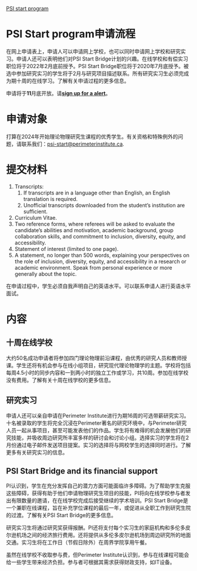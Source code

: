 [PSI start program](https://perimeterinstitute.ca/psi-start-program)

# PSI Start program申请流程

在网上申请表上，申请人可以申请网上学校，也可以同时申请网上学校和研究实习。申请人还可以表明他们对PSI Start Bridge计划的兴趣。在线学校和有偿实习职位将于2022年2月底前授予。PSI Start Bridge职位将于2020年7月底授予。被选中参加研究实习的学生将于2月与研究项目描述联系。所有研究实习生必须完成为期十周的在线学习。了解有关申请过程的更多信息。

申请将于**11**月底开放。请[**sign up for a alert**](https://perimeterinstitute.ca/sign-psi-start-notifications)。

# 申请对象

打算在2024年开始理论物理研究生课程的优秀学生。有关资格和特殊例外的问题，请联系我们：psi-start@perimeterinstitute.ca.


# 提交材料

1. Transcripts:
    1. If transcripts are in a language other than English, an English translation is required.
    2. Unofficial transcripts downloaded from the student’s institution are sufficient.
2. Curriculum Vitae.
3. Two reference forms, where referees will be asked to evaluate the candidate’s abilities and motivation, academic background, group collaboration skills, and commitment to inclusion, diversity, equity, and accessibility.
4. Statement of interest (limited to one page).
5. A statement, no longer than 500 words, explaining your perspectives on the role of inclusion, diversity, equity, and accessibility in a research or academic environment. Speak from personal experience or more generally about the topic.

在申请过程中，学生必须自我声明自己的英语水平。可以联系申请人进行英语水平面试。

# 内容
## 十周在线学校

大约50名成功申请者将参加四门理论物理前沿课程，由优秀的研究人员和教师授课。学生还将有机会参与在线小组项目，研究现代理论物理学的主题。学校将包括每周4.5小时的同步内容和一到两小时的独立工作或学习，共10周。参加在线学校没有费用。了解有关十周在线学校的更多信息。


## 研究实习

申请人还可以亲自申请在Perimeter Institute进行为期16周的可选带薪研究实习。十名被录取的学生将完全沉浸在Perimeter著名的研究环境中，与Perimeter研究人员一起从事项目，甚至可能发表他们的作品。学生将有难得的机会发展他们的研究技能，并吸收周边研究所丰富多样的研讨会和讨论小组。选择实习的学生将在2月份通过电子邮件发送项目提案。实习的选择将与网校学生的选择同时进行。了解更多有关研究实习的信息。



## PSI Start Bridge and its financial support

PI认识到，学生在充分发挥自己的潜力方面可能面临许多障碍。为了帮助学生克服这些障碍，获得有助于他们申请物理研究生项目的技能，PI将向在线学校参与者发出有限数量的邀请，在在线学校完成后接受继续的学术培训。PSI Start Bridge是一个兼职在线课程，旨在补充学位课程的最后一年，或促进从全职工作到研究生院的过渡。了解有关PSI Start Bridge的更多信息。

研究实习生将通过研究奖获得报酬。PI还将支付每个实习生的家庭机构和多伦多皮尔逊机场之间的经济旅行费用。还将提供从多伦多皮尔逊机场到周边研究所的地面交通。实习生将在工作日（节假日除外）在周界学院享用午餐。

虽然在线学校不收取参与费，但Perimeter Institute认识到，参与在线课程可能会给一些学生带来经济负担。参与者可根据其需求获得财政支持，如IT设备。